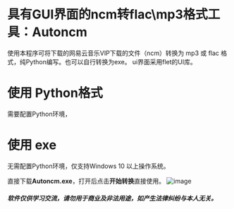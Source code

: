# 具有GUI界面的ncm转flac\mp3格式工具：Autoncm

使用本程序可将下载的网易云音乐VIP下载的文件（ncm）转换为 mp3 或 flac 格式，纯Python编写。也可以自行转换为exe。
ui界面采用flet的UI库。
# 使用 Python格式
需要配置Python环境，



# 使用 exe
无需配置Python环境，仅支持Windows 10 以上操作系统。

直接下载**Autoncm.exe**，打开后点击**开始转换**直接使用。
![image](https://github.com/user-attachments/assets/30784fd3-5ec5-43aa-8399-d444e7db9ce1)


##### 软件仅供学习交流，请勿用于商业及非法用途，如产生法律纠纷与本人无关。
